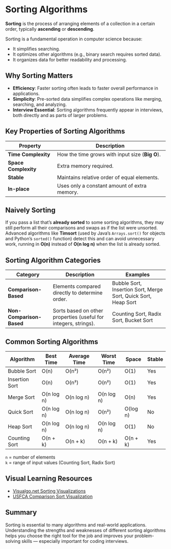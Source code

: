 # Sorting Algorithms

**Sorting** is the process of arranging elements of a collection in a certain order, typically **ascending** or **descending**.

Sorting is a fundamental operation in computer science because:

- It simplifies searching.
- It optimizes other algorithms (e.g., binary search requires sorted data).
- It organizes data for better readability and processing.

## Why Sorting Matters

- **Efficiency**: Faster sorting often leads to faster overall performance in applications.
- **Simplicity**: Pre-sorted data simplifies complex operations like merging, searching, and analyzing.
- **Interview Essential**: Sorting algorithms frequently appear in interviews, both directly and as parts of larger problems.

## Key Properties of Sorting Algorithms

| Property             | Description                                     |
| -------------------- | ----------------------------------------------- |
| **Time Complexity**  | How the time grows with input size (**Big O**). |
| **Space Complexity** | Extra memory required.                          |
| **Stable**           | Maintains relative order of equal elements.     |
| **In-place**         | Uses only a constant amount of extra memory.    |

## Naively Sorting

If you pass a list that’s **already sorted** to some sorting algorithms, they may still perform all their comparisons and swaps as if the list were unsorted.  
Advanced algorithms like **Timsort** (used by Java’s `Arrays.sort()` for objects and Python’s `sorted()` function) detect this and can avoid unnecessary work, running in **O(n)** instead of **O(n log n)** when the list is already sorted.

## Sorting Algorithm Categories

| Category                 | Description                                                     | Examples                                                       |
| ------------------------ | --------------------------------------------------------------- | -------------------------------------------------------------- |
| **Comparison-Based**     | Elements compared directly to determine order.                  | Bubble Sort, Insertion Sort, Merge Sort, Quick Sort, Heap Sort |
| **Non-Comparison-Based** | Sorts based on other properties (useful for integers, strings). | Counting Sort, Radix Sort, Bucket Sort                         |

## Common Sorting Algorithms

| Algorithm      | Best Time  | Average Time | Worst Time | Space    | Stable |
| -------------- | ---------- | ------------ | ---------- | -------- | ------ |
| Bubble Sort    | O(n)       | O(n²)        | O(n²)      | O(1)     | Yes    |
| Insertion Sort | O(n)       | O(n²)        | O(n²)      | O(1)     | Yes    |
| Merge Sort     | O(n log n) | O(n log n)   | O(n log n) | O(n)     | Yes    |
| Quick Sort     | O(n log n) | O(n log n)   | O(n²)      | O(log n) | No     |
| Heap Sort      | O(n log n) | O(n log n)   | O(n log n) | O(1)     | No     |
| Counting Sort  | O(n + k)   | O(n + k)     | O(n + k)   | O(n + k) | Yes    |

`n` = number of elements  
`k` = range of input values (Counting Sort, Radix Sort)

## Visual Learning Resources

- [Visualgo.net Sorting Visualizations](https://visualgo.net/en/sorting?slide=1)
- [USFCA Comparison Sort Visualization](https://www.cs.usfca.edu/~galles/visualization/ComparisonSort.html)

## Summary

Sorting is essential to many algorithms and real-world applications.  
Understanding the strengths and weaknesses of different sorting algorithms helps you choose the right tool for the job and improves your problem-solving skills — especially important for coding interviews.
